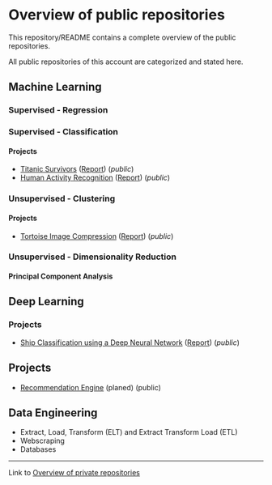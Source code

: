 # Overview of public repositories

This repository/README contains a complete overview of the public repositories.

All public repositories of this account are categorized and stated here.

## Machine Learning

### Supervised - Regression

### Supervised - Classification

#### Projects

- [Titanic Survivors](https://github.com/jenskobler/Titanic_Survivors) ([Report](https://github.com/jenskobler/Titanic_Survivors/blob/main/report.pdf)) (*public*)
- [Human Activity Recognition](https://github.com/jenskobler/Human_Activity_Recognition) ([Report](https://github.com/jenskobler/Human_Activity_Recognition/blob/main/report.pdf)) (*public*)

### Unsupervised - Clustering

#### Projects

- [Tortoise Image Compression](https://github.com/jenskobler/Tortoise_Image_Compression) ([Report](https://github.com/jenskobler/Tortoise_Image_Compression/blob/main/report.pdf)) (*public*)

### Unsupervised - Dimensionality Reduction

#### Principal Component Analysis



## Deep Learning

### Projects

- [Ship Classification using a Deep Neural Network](https://github.com/jenskobler/Ship_Classification) ([Report](https://github.com/jenskobler/Ship_Classification/blob/main/report.pdf)) (*public*)

## Projects

- [Recommendation Engine](https://github.com/jenskobler/Movie_Recommendation_Engine) (planed) (public)

## Data Engineering

- Extract, Load, Transform (ELT) and Extract Transform Load (ETL)
- Webscraping
- Databases

--------------------------
Link to [Overview of private repositories](https://github.com/jenskobler/Overview_Private)

